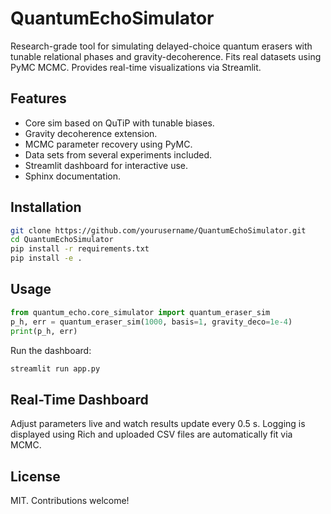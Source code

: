# QuantumEchoSimulator

Research-grade tool for simulating delayed-choice quantum erasers with tunable relational phases and gravity-decoherence. Fits real datasets using PyMC MCMC. Provides real-time visualizations via Streamlit.

## Features
- Core sim based on QuTiP with tunable biases.
- Gravity decoherence extension.
- MCMC parameter recovery using PyMC.
- Data sets from several experiments included.
- Streamlit dashboard for interactive use.
- Sphinx documentation.

## Installation
```bash
git clone https://github.com/yourusername/QuantumEchoSimulator.git
cd QuantumEchoSimulator
pip install -r requirements.txt
pip install -e .
```

## Usage
```python
from quantum_echo.core_simulator import quantum_eraser_sim
p_h, err = quantum_eraser_sim(1000, basis=1, gravity_deco=1e-4)
print(p_h, err)
```

Run the dashboard:
```bash
streamlit run app.py
```

## Real-Time Dashboard
Adjust parameters live and watch results update every 0.5&nbsp;s. Logging is
displayed using Rich and uploaded CSV files are automatically fit via MCMC.

## License
MIT. Contributions welcome!
